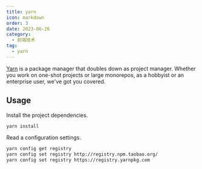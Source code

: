 ```yaml
---
title: yarn
icon: markdown
order: 3
date: 2023-06-26
category:
  - 前端技术
tag:
  - yarn
---
```


[Yarn](https://yarnpkg.com/) is a package manager that doubles down as project manager. Whether you work on one-shot projects or large monorepos, as a hobbyist or an enterprise user, we've got you covered.

## Usage

Install the project dependencies.

```sh
yarn install
```

Read a configuration settings.

```sh
yarn config get registry
yarn config set registry http://registry.npm.taobao.org/
yarn config set registry https://registry.yarnpkg.com
```
